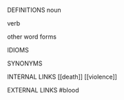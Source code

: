 DEFINITIONS
noun

verb

other word forms

IDIOMS

SYNONYMS

INTERNAL LINKS
[[death]]
[[violence]]

EXTERNAL LINKS
#blood 